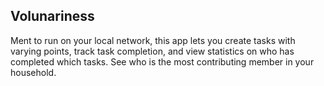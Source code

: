 ## Volunariness

Ment to run on your local network, this app lets you create tasks with varying points, track task completion, and view statistics on who has completed which tasks. See who is the most contributing member in your household.
